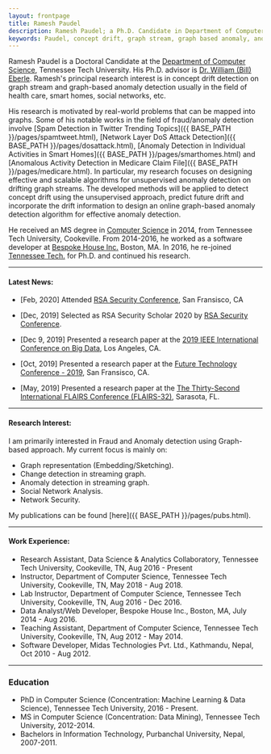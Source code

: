 ```yaml
---
layout: frontpage
title: Ramesh Paudel
description: Ramesh Paudel; a Ph.D. Candidate in Department of Computer Science at Tennessee Tech University - Cookeville, TN; research in concept drift, graph stream, graph-based anomaly, and machine learning.
keywords: Paudel, concept drift, graph stream, graph based anomaly, anomaly detection
---
```


Ramesh Paudel is a Doctoral Candidate at the [Department of Computer Science](http://www.csc.tntech.edu), Tennessee Tech University. His Ph.D. advisor is [Dr. William (Bill) Eberle](http://users.csc.tntech.edu/~weberle/).
Ramesh's principal research interest is in concept drift detection on graph stream and graph-based anomaly detection usually in the field of health care, smart homes, social networks, etc.

His research is motivated by real-world problems that can be mapped into graphs. Some of his notable works in the field of fraud/anomaly detection involve [Spam Detection in Twitter Trending Topics]({{ BASE_PATH }}/pages/spamtweet.html), [Network Layer DoS Attack Detection]({{ BASE_PATH }}/pages/dosattack.html), [Anomaly Detection in Individual Activities in Smart Homes]({{ BASE_PATH }}/pages/smarthomes.html) and [Anomalous Activity Detection in Medicare Claim File]({{ BASE_PATH }}/pages/medicare.html). In particular, my research focuses on designing effective and scalable algorithms for unsupervised anomaly detection on drifting graph streams. The developed methods will be applied to detect concept drift using the unsupervised approach, predict future drift and incorporate the drift information to design an online graph-based anomaly detection algorithm for effective anomaly detection.

He received an MS degree in [Computer Science](http://www.csc.tntech.edu)
in 2014, from Tennessee Tech University, Cookeville. From 2014-2016, he worked as a software developer at [Bespoke House Inc.](http://bespoke.house) Boston, MA. In 2016, he re-joined [Tennessee Tech.](https://www.tntech.edu) for Ph.D. and continued his research.

---
#### Latest News:
* [Feb, 2020] Attended [RSA Security Conference](https://www.rsaconference.com/), San Fransisco, CA

* [Dec, 2019] Selected as RSA Security Scholar 2020 by [RSA Security Conference](https://www.rsaconference.com/).

* [Dec 9, 2019] Presented a research paper at the [2019 IEEE International Conference on Big Data](http://bigdataieee.org/BigData2019/), Los Angeles, CA.

* [Oct, 2019] Presented a research paper at the [Future Technology Conference - 2019](https://saiconference.com/FTC), San Fransisco, CA.

* [May, 2019] Presented a research paper at the [The Thirty-Second International FLAIRS Conference (FLAIRS-32)](https://sites.google.com/view/flairs-32homepage/home), Sarasota, FL.

---
#### Research Interest:
I am primarily interested in Fraud and Anomaly detection using Graph-based approach. My current focus is mainly on: 
* Graph representation (Embedding/Sketching).
* Change detection in streaming graph.
* Anomaly detection in streaming graph.
* Social Network Analysis.
* Network Security.

My publications can be found [here]({{ BASE_PATH }}/pages/pubs.html). 

---
#### Work Experience:
* Research Assistant, Data Science & Analytics Collaboratory, Tennessee Tech University, Cookeville, TN, Aug 2016 - Present
* Instructor, Department of Computer Science, Tennessee Tech University, Cookeville, TN, May 2018 - Aug 2018.
* Lab Instructor, Department of Computer Science, Tennessee Tech University, Cookeville, TN, Aug 2016 - Dec 2016.
* Data Analyst/Web Developer, Bespoke House Inc., Boston, MA, July 2014 - Aug 2016.
* Teaching Assistant, Department of Computer Science, Tennessee Tech University, Cookeville, TN, Aug 2012 - May 2014.
* Software Developer, Midas Technologies Pvt. Ltd., Kathmandu, Nepal, Oct 2010 - Aug 2012.

---
### Education
* PhD in Computer Science (Concentration: Machine Learning & Data Science), Tennessee Tech University, 2016 - Present.
* MS in Computer Science (Concentration: Data Mining), Tennessee Tech University, 2012-2014.
* Bachelors in Information Technology, Purbanchal University, Nepal, 2007-2011.